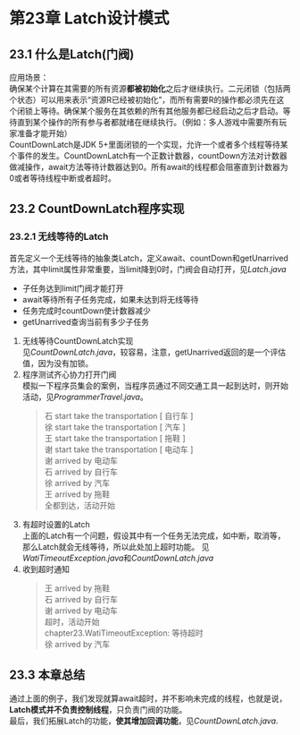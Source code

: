 # 第23章 Latch设计模式
## 23.1 什么是Latch(门阀)
应用场景：  
确保某个计算在其需要的所有资源**都被初始化**之后才继续执行。二元闭锁（包括两个状态）可以用来表示“资源R已经被初始化”，而所有需要R的操作都必须先在这个闭锁上等待。确保某个服务在其依赖的所有其他服务都已经启动之后才启动。等待直到某个操作的所有参与者都就绪在继续执行。（例如：多人游戏中需要所有玩家准备才能开始）  
CountDownLatch是JDK 5+里面闭锁的一个实现，允许一个或者多个线程等待某个事件的发生。CountDownLatch有一个正数计数器，countDown方法对计数器做减操作，await方法等待计数器达到0。所有await的线程都会阻塞直到计数器为0或者等待线程中断或者超时。

## 23.2 CountDownLatch程序实现
### 23.2.1 无线等待的Latch
首先定义一个无线等待的抽象类Latch，定义await、countDown和getUnarrived方法，其中limit属性非常重要，当limit降到0时，门阀会自动打开，见*Latch.java*
- 子任务达到limit门阀才能打开
- await等待所有子任务完成，如果未达到将无线等待
- 任务完成时countDown使计数器减少
- getUnarrived查询当前有多少子任务
1. 无线等待CountDownLatch实现  
见*CountDownLatch.java*，较容易，注意，getUnarrived返回的是一个评估值，因为没有加锁。
2. 程序测试齐心协力打开门阀  
模拟一下程序员集会的案例，当程序员通过不同交通工具一起到达时，则开始活动，见*ProgrammerTravel.java*。
	> 石 start take the transportation [ 自行车  ]   
	> 徐 start take the transportation [ 汽车  ]   
	> 王 start take the transportation [ 拖鞋  ]   
	> 谢 start take the transportation [ 电动车  ]   
	> 谢 arrived by 电动车  
	> 石 arrived by 自行车  
	> 徐 arrived by 汽车  
	> 王 arrived by 拖鞋  
	> 全都到达，活动开始  
3. 有超时设置的Latch  
上面的Latch有一个问题，假设其中有一个任务无法完成，如中断，取消等，那么Latch就会无线等待，所以此处加上超时功能。
见*WatiTimeoutException.java*和*CountDownLatch.java*
4. 收到超时通知
	> 王 arrived by 拖鞋  
	> 石 arrived by 自行车  
	> 谢 arrived by 电动车  
	> 超时，活动开始  
	> chapter23.WatiTimeoutException: 等待超时  
	> 徐 arrived by 汽车

## 23.3 本章总结
通过上面的例子，我们发现就算await超时，并不影响未完成的线程，也就是说，**Latch模式并不负责控制线程**，只负责门阀的功能。  
最后，我们拓展Latch的功能，**使其增加回调功能**，见*CountDownLatch.java*.